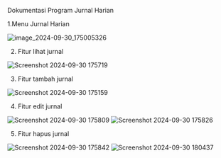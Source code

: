 Dokumentasi Program Jurnal Harian

1.Menu Jurnal Harian

![image_2024-09-30_175005326](https://github.com/user-attachments/assets/fe5a3465-268a-493f-a658-0eeca8884f47)

2. Fitur lihat jurnal

![Screenshot 2024-09-30 175719](https://github.com/user-attachments/assets/b981d515-2807-4b13-a355-21f9d1fa0a62)

3. Fitur tambah jurnal

![Screenshot 2024-09-30 175159](https://github.com/user-attachments/assets/f4552bdf-9f45-47a0-90a4-ee688d127269)

4. Fitur edit jurnal

![Screenshot 2024-09-30 175809](https://github.com/user-attachments/assets/4b4d394e-647f-453d-a84e-395ecbfa590f)
![Screenshot 2024-09-30 175826](https://github.com/user-attachments/assets/b7b4e9c6-21b4-4567-85fc-ad849628a20c)

5. Fitur hapus jurnal
   
![Screenshot 2024-09-30 175842](https://github.com/user-attachments/assets/38be64d5-083d-4737-a24f-511f5a525123)
![Screenshot 2024-09-30 180437](https://github.com/user-attachments/assets/ebb6a7cc-69fb-41ae-ab7b-58ac26f09930)

